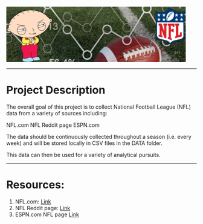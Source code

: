 ![Project Logo](https://github.com/ereidelbach/nfl/blob/master/nfl_logo.png)

----

# Project Description

The overall goal of this project is to collect National Football League (NFL) data from a variety of sources including:

NFL.com
NFL Reddit page
ESPN.com

The data should be continuously collected throughout a season (i.e. every week) and will be stored locally in CSV files in the DATA folder.

This data can then be used for a variety of analytical pursuits.

----

# Resources:

1. NFL.com: [Link][1]
2. NFL Reddit page: [Link][2]
3. ESPN.com NFL page [Link][3]

  [1]: http://www.nfl.com
  [2]: https://www.reddit.com/r/nfl/
  [3]: http://www.espn.com/nfl/

